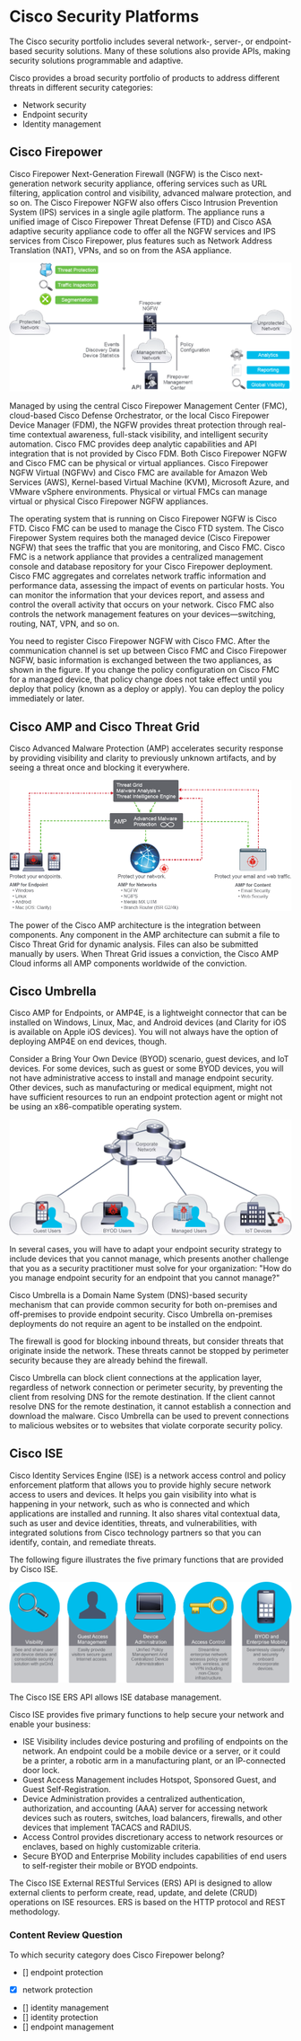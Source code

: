 
# Cisco Security Platforms

The Cisco security portfolio includes several network-, server-, or endpoint-based security solutions. Many of these solutions also provide APIs, making security solutions programmable and adaptive.

Cisco provides a broad security portfolio of products to address different threats in different security categories:

- Network security
- Endpoint security
- Identity management

## Cisco Firepower

Cisco Firepower Next-Generation Firewall (NGFW) is the Cisco next-generation network security appliance, offering services such as URL filtering, application control and visibility, advanced malware protection, and so on. The Cisco Firepower NGFW also offers Cisco Intrusion Prevention System (IPS) services in a single agile platform. The appliance runs a unified image of Cisco Firepower Threat Defense (FTD) and Cisco ASA adaptive security appliance code to offer all the NGFW services and IPS services from Cisco Firepower, plus features such as Network Address Translation (NAT), VPNs, and so on from the ASA appliance.

![alt text](/DevNet/DEVASC_200-901/Images/image-2360.png)

Managed by using the central Cisco Firepower Management Center (FMC), cloud-based Cisco Defense Orchestrator, or the local Cisco Firepower Device Manager (FDM), the NGFW provides threat protection through real-time contextual awareness, full-stack visibility, and intelligent security automation. Cisco FMC provides deep analytic capabilities and API integration that is not provided by Cisco FDM. Both Cisco Firepower NGFW and Cisco FMC can be physical or virtual appliances. Cisco Firepower NGFW Virtual (NGFWv) and Cisco FMC are available for Amazon Web Services (AWS), Kernel-based Virtual Machine (KVM), Microsoft Azure, and VMware vSphere environments. Physical or virtual FMCs can manage virtual or physical Cisco Firepower NGFW appliances.

The operating system that is running on Cisco Firepower NGFW is Cisco FTD. Cisco FMC can be used to manage the Cisco FTD system. The Cisco Firepower System requires both the managed device (Cisco Firepower NGFW) that sees the traffic that you are monitoring, and Cisco FMC. Cisco FMC is a network appliance that provides a centralized management console and database repository for your Cisco Firepower deployment. Cisco FMC aggregates and correlates network traffic information and performance data, assessing the impact of events on particular hosts. You can monitor the information that your devices report, and assess and control the overall activity that occurs on your network. Cisco FMC also controls the network management features on your devices—switching, routing, NAT, VPN, and so on.

You need to register Cisco Firepower NGFW with Cisco FMC. After the communication channel is set up between Cisco FMC and Cisco Firepower NGFW, basic information is exchanged between the two appliances, as shown in the figure. If you change the policy configuration on Cisco FMC for a managed device, that policy change does not take effect until you deploy that policy (known as a deploy or apply). You can deploy the policy immediately or later.

## Cisco AMP and Cisco Threat Grid

Cisco Advanced Malware Protection (AMP) accelerates security response by providing visibility and clarity to previously unknown artifacts, and by seeing a threat once and blocking it everywhere.

![alt text](/DevNet/DEVASC_200-901/Images/image-2361.png)

The power of the Cisco AMP architecture is the integration between components. Any component in the AMP architecture can submit a file to Cisco Threat Grid for dynamic analysis. Files can also be submitted manually by users. When Threat Grid issues a conviction, the Cisco AMP Cloud informs all AMP components worldwide of the conviction.

## Cisco Umbrella

Cisco AMP for Endpoints, or AMP4E, is a lightweight connector that can be installed on Windows, Linux, Mac, and Android devices (and Clarity for iOS is available on Apple iOS devices). You will not always have the option of deploying AMP4E on end devices, though.

Consider a Bring Your Own Device (BYOD) scenario, guest devices, and IoT devices. For some devices, such as guest or some BYOD devices, you will not have administrative access to install and manage endpoint security. Other devices, such as manufacturing or medical equipment, might not have sufficient resources to run an endpoint protection agent or might not be using an x86-compatible operating system.

![alt text](/DevNet/DEVASC_200-901/Images/image-2362.png)

In several cases, you will have to adapt your endpoint security strategy to include devices that you cannot manage, which presents another challenge that you as a security practitioner must solve for your organization: "How do you manage endpoint security for an endpoint that you cannot manage?"

Cisco Umbrella is a Domain Name System (DNS)-based security mechanism that can provide common security for both on-premises and off-premises to provide endpoint security. Cisco Umbrella on-premises deployments do not require an agent to be installed on the endpoint.

The firewall is good for blocking inbound threats, but consider threats that originate inside the network. These threats cannot be stopped by perimeter security because they are already behind the firewall.

Cisco Umbrella can block client connections at the application layer, regardless of network connection or perimeter security, by preventing the client from resolving DNS for the remote destination. If the client cannot resolve DNS for the remote destination, it cannot establish a connection and download the malware. Cisco Umbrella can be used to prevent connections to malicious websites or to websites that violate corporate security policy.

## Cisco ISE

Cisco Identity Services Engine (ISE) is a network access control and policy enforcement platform that allows you to provide highly secure network access to users and devices. It helps you gain visibility into what is happening in your network, such as who is connected and which applications are installed and running. It also shares vital contextual data, such as user and device identities, threats, and vulnerabilities, with integrated solutions from Cisco technology partners so that you can identify, contain, and remediate threats.

The following figure illustrates the five primary functions that are provided by Cisco ISE.

![alt text](/DevNet/DEVASC_200-901/Images/image-2363.png)

The Cisco ISE ERS API allows ISE database management.

Cisco ISE provides five primary functions to help secure your network and enable your business:

- ISE Visibility includes device posturing and profiling of endpoints on the network. An endpoint could be a mobile device or a server, or it could be a printer, a robotic arm in a manufacturing plant, or an IP-connected door lock.
- Guest Access Management includes Hotspot, Sponsored Guest, and Guest Self-Registration.
- Device Administration provides a centralized authentication, authorization, and accounting (AAA) server for accessing network devices such as routers, switches, load balancers, firewalls, and other devices that implement TACACS and RADIUS.
- Access Control provides discretionary access to network resources or enclaves, based on highly customizable criteria.
- Secure BYOD and Enterprise Mobility includes capabilities of end users to self-register their mobile or BYOD endpoints.

The Cisco ISE External RESTful Services (ERS) API is designed to allow external clients to perform create, read, update, and delete (CRUD) operations on ISE resources. ERS is based on the HTTP protocol and REST methodology.

### Content Review Question

To which security category does Cisco Firepower belong?

- [] endpoint protection
- [x] network protection
- [] identity management
- [] identity protection
- [] endpoint management
